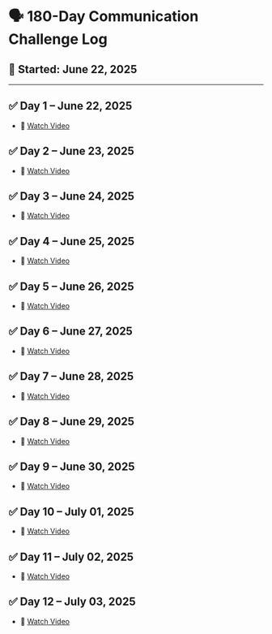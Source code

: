 # 🗣️ 180-Day Communication Challenge Log

## 📅 Started: June 22, 2025

---

## ✅ Day 1 – June 22, 2025
- 🎥 [Watch Video](https://youtu.be/1By3G5QLm0I)

## ✅ Day 2 – June 23, 2025
- 🎥 [Watch Video](https://youtu.be/48va2gG4vvM)

## ✅ Day 3 – June 24, 2025
- 🎥 [Watch Video](https://youtu.be/tteilN4lTLQ)

## ✅ Day 4 – June 25, 2025
- 🎥 [Watch Video](https://youtu.be/grc9EpgV-Cs)

## ✅ Day 5 – June 26, 2025
- 🎥 [Watch Video](https://youtu.be/8C_CCPYkny4)

## ✅ Day 6 – June 27, 2025
- 🎥 [Watch Video](https://youtu.be/x3JfCD9u5MA)

## ✅ Day 7 – June 28, 2025
- 🎥 [Watch Video](https://youtu.be/ZMgK_C01L80)

## ✅ Day 8 – June 29, 2025
- 🎥 [Watch Video](https://youtu.be/MIeVHjMYfHo)

## ✅ Day 9 – June 30, 2025
- 🎥 [Watch Video](https://youtu.be/8sleSdyDDQM)

## ✅ Day 10 – July 01, 2025
- 🎥 [Watch Video](https://youtu.be/2iORme-gC4U)

## ✅ Day 11 – July 02, 2025
- 🎥 [Watch Video](https://youtu.be/o2I7Fwm9ijI)

## ✅ Day 12 – July 03, 2025
- 🎥 [Watch Video](https://youtu.be/Dxpiu5oad3M)
